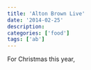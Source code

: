 ```yaml
---
title: 'Alton Brown Live'
date: '2014-02-25'
description:
categories: ['food']
tags: ['ab']
---
```


For Christmas this year, 
